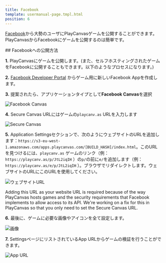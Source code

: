 ```yaml
---
title: Facebook
template: usermanual-page.tmpl.html
position: 6
---
```


[Facebook][1]から大勢のユーザにPlayCanvasゲームを公開することができます。PlayCanvasからFacebookにゲームを公開するのは簡単です。

## Facebookへの公開方法

**1.** PlayCanvasにゲームを公開します。(また、セルフホスティングされたゲームをFacebookに公開することもできます。以下のようなプロセスになります。)

**2.** [Facebook Developer Portal][2] からゲーム用に新しいFacebook Appを作成します。

**3.** 提案されたら、アプリケーションタイプとして**Facebook Canvas**を選択

![Facebook Canvas][3]

**4.** Secure Canvas URLにはゲームの`playcanv.as` URLを入力します

![Secure Canvas][4]

**5.** Application Settingsセクションで、次のようにウェブサイトのURLを追加します：`https://s3-eu-west-1.amazonaws.com/apps.playcanvas.com/[BUILD_HASH]/index.html`。このURLを見つけるには、`playcanv.as` ゲームのリンク（例：`https://playcanv.as/p/JtL2iqIH` ）の`p/`の前に`e/`を追加します（例：`https://playcanv.as/e/p/JtL2iqIH` ）。ブラウザでリダイレクトします。ウェブサイトのURLにこのURLを使用してください。

![ウェブサイトURL][5]

<div class="alert alert-info">
Adding this URL as your website URL is required because of the way PlayCanvas hosts games and the security requirements that Facebook implements to allow access to its API. We're working on a fix for this in PlayCanvas so that you only need to set the Secure Canvas URL.
</div>

**6.** 最後に、ゲームに必要な画像やアイコンを全て設定します。

![画像][6]

**7.** SettingsページにリストされているApp URLからゲームの検証を行うことができます。

![App URL][7]

[1]: http://facebook.com
[2]: https://developers.facebook.com/
[3]: /images/user-manual/publishing/web/facebook/choose-platform.jpg
[4]: /images/user-manual/publishing/web/facebook/secure-canvas-url.jpg
[5]: /images/user-manual/publishing/web/facebook/website-url.jpg
[6]: /images/user-manual/publishing/web/facebook/icons.jpg
[7]: /images/user-manual/publishing/web/facebook/app-url.jpg

